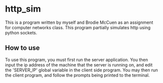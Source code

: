 # http_sim
This is a program written by myself and Brodie McCuen as an assignment for computer networks class. This program partially simulates http using python sockets.

## How to use
To use this program, you must first run the server application. You then input the ip address of the machine that the server is running on, and edit the 'SERVER_IP' global variable in the client side program. You may then run the client program, and follow the prompts being printed to the terminal.
